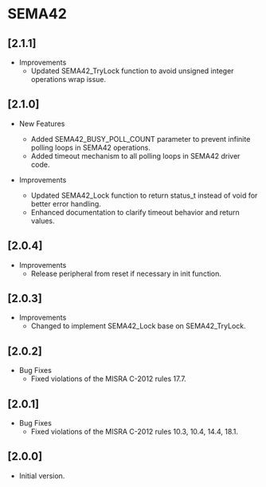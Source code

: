 # SEMA42

## [2.1.1]

- Improvements
  - Updated SEMA42_TryLock function to avoid unsigned integer operations wrap issue.

## [2.1.0]

- New Features
  - Added SEMA42_BUSY_POLL_COUNT parameter to prevent infinite polling loops in SEMA42 operations.
  - Added timeout mechanism to all polling loops in SEMA42 driver code.

- Improvements
  - Updated SEMA42_Lock function to return status_t instead of void for better error handling.
  - Enhanced documentation to clarify timeout behavior and return values.

## [2.0.4]

- Improvements
  - Release peripheral from reset if necessary in init function.

## [2.0.3]

- Improvements
  - Changed to implement SEMA42_Lock base on SEMA42_TryLock.

## [2.0.2]

- Bug Fixes
  - Fixed violations of the MISRA C-2012 rules 17.7.

## [2.0.1]

- Bug Fixes
  - Fixed violations of the MISRA C-2012 rules 10.3, 10.4, 14.4, 18.1.

## [2.0.0]

- Initial version.

